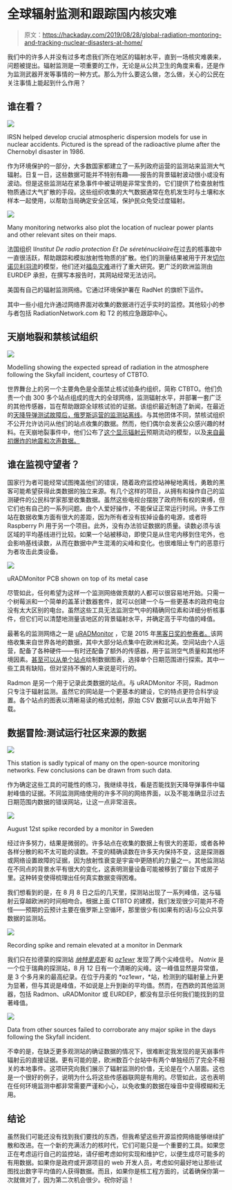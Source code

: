# 全球辐射监测和跟踪国内核灾难

> 原文：<https://hackaday.com/2019/08/28/global-radiation-montoring-and-tracking-nuclear-disasters-at-home/>

我们中的许多人并没有过多考虑我们所在地区的辐射水平，直到一场核灾难袭来，问题被提出。辐射监测是一项重要的工作，无论是从公共卫生的角度来看，还是作为监测武器开发等事情的一种方式。那么为什么要这么做，怎么做，关心的公民在关注事情上能起到什么作用？

## 谁在看？

![](img/3aa7a65c76483078f72b36db3caf8543.png)

IRSN helped develop crucial atmospheric dispersion models for use in nuclear accidents. Pictured is the spread of the radioactive plume after the Chernobyl disaster in 1986.

作为环境保护的一部分，大多数国家都建立了一系列政府运营的监测站来监测大气辐射。日复一日，这些数据可能并不特别有趣——报告的背景辐射波动很小或没有波动。但是这些监测站在紧急事件中被证明是非常宝贵的，它们提供了检查放射性物质通过大气扩散的手段。这些组织收集的大气数据通常在危机发生时与土壤和水样本一起使用，以帮助当局确定安全区域，保护民众免受过度辐射。

![](img/012f564bb26d78e24e5c066c9e4888ae.png)

Many monitoring networks also plot the location of nuclear power plants and other relevant sites on their maps.

法国组织 I*Institut De radio protection Et De séreténucléaire*在过去的核事故中一直很活跃，帮助跟踪和模拟放射性物质的扩散。他们的测量结果被用于开发[切尔诺贝利羽流](https://www.irsn.fr/EN/publications/thematic-safety/chernobyl/Pages/overview.aspx)的模型，他们还对[福岛灾难](https://www.irsn.fr/EN/publications/thematic-safety/fukushima/Pages/overview.aspx)进行了重大研究。更广泛的欧洲监测由 EURDEP 承担，在撰写本报告时，其网站经常无法访问。

美国有自己的辐射监测网络。它通过环境保护署在 RadNet 的旗帜下运作。

其中一些小组允许通过网络界面对收集的数据进行近乎实时的监控。其他较小的参与者包括 RadiationNetwork.com 和 T2 的核应急跟踪中心。

## 天崩地裂和禁核试组织

![](img/7e8b309a9d255ec57af3b70042100ab6.png)

Modelling showing the expected spread of radiation in the atmosphere following the Skyfall incident, courtesy of CTBTO.

世界舞台上的另一个主要角色是全面禁止核试验条约组织，简称 CTBTO。他们负责一个由 300 多个站点组成的庞大的全球网络，监测辐射水平，并部署一套广泛的其他传感器，旨在帮助跟踪全球核试验的证据。该组织最近制造了新闻，在最近的[天降导弹测试故障后，俄罗斯运营的监测站离线](https://hackaday.com/2019/08/20/echos-of-the-cold-war-nuclear-powered-missiles-have-been-tried-before/)。与其他团体不同，禁核试组织不公开允许访问从他们的站点收集的数据。然而，他们偶尔会发表公众感兴趣的材料。在天崩地裂事件中，他们公布了[这个显示辐射云](https://twitter.com/SinaZerbo/status/1163179404136210433)预期流动的模型，以及[来自最初爆炸的地震和次声数据。](https://twitter.com/ctbto_alerts/status/1160130156922642433)

## 谁在监视守望者？

国家行为者可能经常试图掩盖他们的错误，随着政府监控站神秘地离线，勇敢的黑客可能希望获得此类数据的独立来源。有几个这样的项目，从拥有和操作自己的监测硬件的公民科学家那里收集数据。虽然这些电视台摆脱了政府所有权的束缚，但它们也有自己的一系列问题。由个人爱好操作，不能保证正常运行时间。许多工作站在数据收集方面有很大的差距，因为所有者没有拔掉设备的电源，或者将 Raspberry Pi 用于另一个项目。此外，没有办法验证数据的质量。读数必须与该区域的平均基线进行比较。如果一个站被移动，即使只是从住宅内移到住宅外，也会影响基线读数，从而在数据中产生混淆的尖峰和变化。也很难阻止专门的恶意行为者攻击此类设备。

![](img/f28f55ba888d8d9fc079e24032648b18.png)

uRADMonitor PCB shown on top of its metal case

尽管如此，任何希望为这样一个监测网络做贡献的人都可以很容易地开始。只需一个树莓派和一个简单的盖革计数器套件，就可以创建一个与一些更基本的政府电台没有太大区别的电台。虽然这些工具无法监测空气中的精确同位素和详细分析核事件，但它们可以清楚地测量该地区的背景辐射水平，并确定高于平均值的峰值。

最著名的监测网络之一是 [uRADMonitor](https://www.uradmonitor.com/) ，它是 2015 年[黑客日奖的参赛者。](https://hackaday.com/2015/12/07/globally-distributed-sensor-net-monitors-air-quality-and-radiation/)该网络收集来自世界各地的数据，其中大部分站点集中在欧洲和北美。空间站由个人运营，配备了各种硬件——有时还配备了额外的传感器，用于监测空气质量和其他环境因素。[甚至可以从单个站点](https://www.uradmonitor.com/tools/dashboard-04/?open=820000D1)绘制数据图表，选择单个日期范围进行探索。其中一些工具有缺陷，但对坚持不懈的人来说是可行的。

Radmon 是另一个用于记录此类数据的站点。与 uRADMonitor 不同，Radmon 只专注于辐射监测。虽然它的网站是一个更基本的建设，它的特点更符合科学设置。各个站点的图表以清晰易读的格式绘制，原始 CSV 数据可以从去年开始下载。

## 数据冒险:测试运行社区来源的数据

![](img/7b42c49eec76b2c4854ada833f075ad8.png)

This station is sadly typical of many on the open-source monitoring networks. Few conclusions can be drawn from such data.

作为确定这些工具的可能性的练习，我继续寻找，看是否能找到天降导弹事件中辐射峰值的证据。不同监测网络使用的许多不同的网络界面，以及不能准确显示过去日期范围内数据的错误网站，让这一点非常沮丧。

![](img/662b98a73b722224d3fe0f3580d639b9.png)

August 12st spike recorded by a monitor in Sweden

经过许多努力，结果是微弱的。许多站点在收集的数据上有很大的差距，或者各种各样分散的和不太可能的读数。不变的精确读数在许多天内保持不变，这是探测器或网络设置故障的证据，因为放射性衰变是宇宙中更随机的力量之一。其他监测站在不同点的背景水平有很大的变化，这表明测量设备可能被移到了窗台下或房子里。这种转变使得梳理出任何真实数据变得困难。

我们想看到的是，在 8 月 8 日之后的几天里，探测站出现了一系列峰值，这与辐射云穿越欧洲的时间相吻合。根据上面 CTBTO 的建模，我们发现很少可能并不奇怪——预期的云预计主要在俄罗斯上空循环，那里很少有(如果有的话)与公众共享数据的监测站。

![](img/bb0360ac29b43e067e0c1fdaf53c28c9.png)

Recording spike and remain elevated at a monitor in Denmark

我们只在拉德蒙的探测站 *[纳特里克斯](https://radmon.org/radmon.php?function=showuserpage&user=Natrix)* 和 [*oz1ewr*](https://radmon.org/radmon.php?function=showuserpage&user=oz1ewr) 发现了两个尖峰信号。 *Natrix* 是一个位于瑞典的探测站，8 月 12 日有一个清晰的尖峰。这一峰值显然是异常值，是 3 个多月来的最高纪录。在位于丹麦的 *oz1ewr，*站，检测到的辐射量上升更为显著，但与其说是峰值，不如说是上升到新的平均值。然而，在西欧的其他监测器，包括 Radmon、uRADMonitor 或 EURDEP，都没有显示任何我们能找到的显著峰值。

![](img/837da6aa52309819e58418b9c6511709.png)

Data from other sources failed to corroborate any major spike in the days following the Skyfall incident.

不幸的是，在缺乏更多观测站的确证数据的情况下，很难断定我发现的是天崩事件辐射云的直接证据。更有可能的是，欧洲数百个台站中有两个单独经历了完全不相关的本地事件。这项研究向我们展示了辐射监测的价值，无论是在个人层面。这也是一个很好的例子，说明为什么将这些传感器联网是有用的。尽管如此，这也表明在任何环境监测中都非常需要严谨和小心，以免收集的数据在噪音中变得模糊和无用。

## 结论

虽然我们可能还没有找到我们要找的东西，但我希望这些开源监控网络能够继续扩散和改进。在一个新的充满活力的核时代，它们可能只是一个重要的工具。如果您正在考虑运行自己的监控站，请仔细考虑如何实现和维护它，以便生成尽可能多的有用数据。如果你是政府或开源项目的 web 开发人员，考虑如何最好地让那些试图找出数字平均值的人获得数据。而且，如果你是核工程方面的，试着确保你第一次就做对了，因为第二次机会很少。祝你好运！